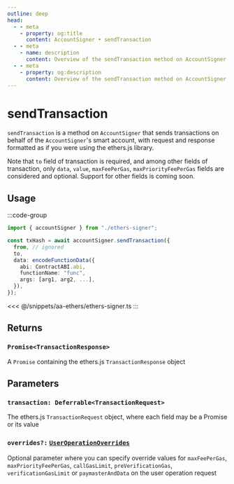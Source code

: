 ```yaml
---
outline: deep
head:
  - - meta
    - property: og:title
      content: AccountSigner • sendTransaction
  - - meta
    - name: description
      content: Overview of the sendTransaction method on AccountSigner in aa-ethers
  - - meta
    - property: og:description
      content: Overview of the sendTransaction method on AccountSigner in aa-ethers
---
```


# sendTransaction

`sendTransaction` is a method on `AccountSigner` that sends transactions on behalf of the `AccountSigner`'s smart account, with request and response formatted as if you were using the ethers.js library.

Note that `to` field of transaction is required, and among other fields of transaction, only `data`, `value`, `maxFeePerGas`, `maxPriorityFeePerGas` fields are considered and optional. Support for other fields is coming soon.

## Usage

:::code-group

```ts [example.ts]
import { accountSigner } from "./ethers-signer";

const txHash = await accountSigner.sendTransaction({
  from, // ignored
  to,
  data: encodeFunctionData({
    abi: ContractABI.abi,
    functionName: "func",
    args: [arg1, arg2, ...],
  }),
});
```

<<< @/snippets/aa-ethers/ethers-signer.ts
:::

## Returns

### `Promise<TransactionResponse>`

A `Promise` containing the ethers.js `TransactionResponse` object

## Parameters

### `transaction: Deferrable<TransactionRequest>`

The ethers.js `TransactionRequest` object, where each field may be a Promise or its value

### `overrides?:` [`UserOperationOverrides`](/packages/aa-core/smart-account-client/types/userOperationOverrides.md)

Optional parameter where you can specify override values for `maxFeePerGas`, `maxPriorityFeePerGas`, `callGasLimit`, `preVerificationGas`, `verificationGasLimit` or `paymasterAndData` on the user operation request
